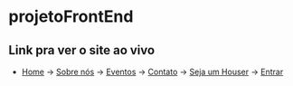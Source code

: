 # projetoFrontEnd

## Link pra ver o site ao vivo

- [Home](https://elastic-curran-dc3e8a.netlify.app/)
    -> [Sobre nós](https://elastic-curran-dc3e8a.netlify.app/pages/sobre.html)
    -> [Eventos](https://elastic-curran-dc3e8a.netlify.app/pages/events.html)
    -> [Contato](https://elastic-curran-dc3e8a.netlify.app/pages/contact.html)
    -> [Seja um Houser](https://elastic-curran-dc3e8a.netlify.app/pages/signup.html)
    -> [Entrar](https://elastic-curran-dc3e8a.netlify.app/pages/login.html)